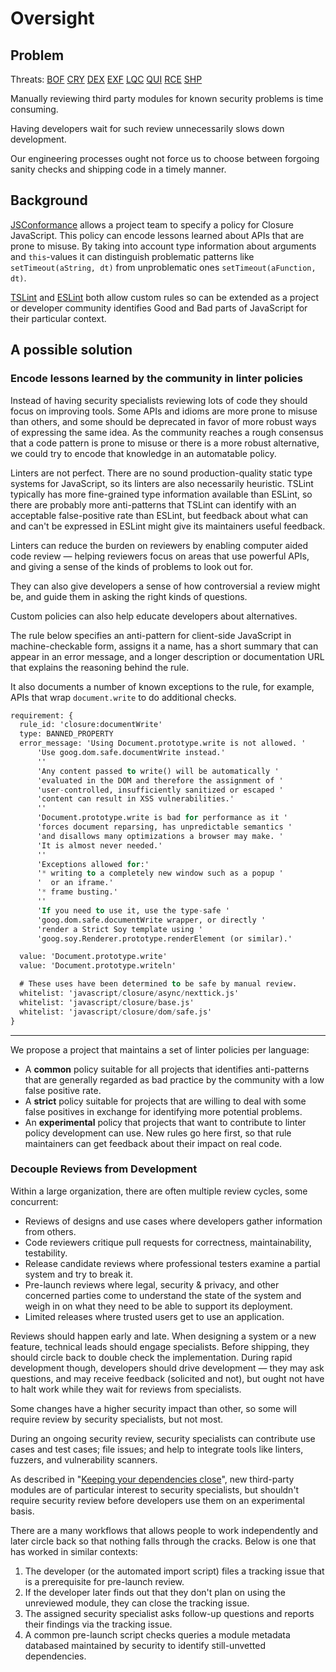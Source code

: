 # Oversight


## Problem

Threats: [BOF][] [CRY][] [DEX][] [EXF][] [LQC][] [QUI][] [RCE][] [SHP][]

Manually reviewing third party modules for known security problems
is time consuming.

Having developers wait for such review unnecessarily slows down
development.

Our engineering processes ought not force us to choose between
forgoing sanity checks and shipping code in a timely manner.


## Background

[JSConformance][] allows a project team to specify a policy for
Closure JavaScript.  This policy can encode lessons learned about APIs
that are prone to misuse.  By taking into account type information
about arguments and `this`-values it can distinguish problematic
patterns like `setTimeout(aString, dt)` from unproblematic ones
`setTimeout(aFunction, dt)`.

[TSLint][tslint] and [ESLint][eslint] both allow custom rules so can
be extended as a project or developer community identifies Good and
Bad parts of JavaScript for their particular context.



## A possible solution

### Encode lessons learned by the community in linter policies

Instead of having security specialists reviewing lots of code
they should focus on improving tools.
Some APIs and idioms are more prone to misuse than others, and some
should be deprecated in favor of more robust ways of expressing the
same idea.  As the community reaches a rough consensus that a code
pattern is prone to misuse or there is a more robust alternative, we
could try to encode that knowledge in an automatable policy.

Linters are not perfect.  There are no sound production-quality static
type systems for JavaScript, so its linters are also necessarily
heuristic.  TSLint typically has more fine-grained type information
available than ESLint, so there are probably more anti-patterns that
TSLint can identify with an acceptable false-positive rate than
ESLint, but feedback about what can and can't be expressed in ESLint
might give its maintainers useful feedback.

Linters can reduce the burden on reviewers by enabling computer aided
code review &mdash; helping reviewers focus on areas that use powerful
APIs, and giving a sense of the kinds of problems to look out for.

They can also give developers a sense of how controversial a review
might be, and guide them in asking the right kinds of questions.

Custom policies can also help educate developers about alternatives.

The rule below specifies an anti-pattern for client-side JavaScript
in machine-checkable form, assigns it a name, has a short summary that
can appear in an error message, and a longer description or
documentation URL that explains the reasoning behind the rule.

It also documents a number of known exceptions to the rule, for
example, APIs that wrap `document.write` to do additional checks.

```pb
requirement: {
  rule_id: 'closure:documentWrite'
  type: BANNED_PROPERTY
  error_message: 'Using Document.prototype.write is not allowed. '
      'Use goog.dom.safe.documentWrite instead.'
      ''
      'Any content passed to write() will be automatically '
      'evaluated in the DOM and therefore the assignment of '
      'user-controlled, insufficiently sanitized or escaped '
      'content can result in XSS vulnerabilities.'
      ''
      'Document.prototype.write is bad for performance as it '
      'forces document reparsing, has unpredictable semantics '
      'and disallows many optimizations a browser may make. '
      'It is almost never needed.'
      ''
      'Exceptions allowed for:'
      '* writing to a completely new window such as a popup '
      '  or an iframe.'
      '* frame busting.'
      ''
      'If you need to use it, use the type-safe '
      'goog.dom.safe.documentWrite wrapper, or directly '
      'render a Strict Soy template using '
      'goog.soy.Renderer.prototype.renderElement (or similar).'

  value: 'Document.prototype.write'
  value: 'Document.prototype.writeln'

  # These uses have been determined to be safe by manual review.
  whitelist: 'javascript/closure/async/nexttick.js'
  whitelist: 'javascript/closure/base.js'
  whitelist: 'javascript/closure/dom/safe.js'
}
```

----

We propose a project that maintains a set of linter policies per language:

*  A **common** policy suitable for all projects that identifies
   anti-patterns that are generally regarded as bad practice by the
   community with a low false positive rate.
*  A **strict** policy suitable for projects that are willing to
   deal with some false positives in exchange for identifying more
   potential problems.
*  An **experimental** policy that projects that want to contribute to
   linter policy development can use.
   New rules go here first, so that rule maintainers can get feedback
   about their impact on real code.


### Decouple Reviews from Development

Within a large organization, there are often multiple review cycles, some
concurrent:

-  Reviews of designs and use cases where developers gather information
   from others.
-  Code reviewers critique pull requests for correctness, maintainability,
   testability.
-  Release candidate reviews where professional testers examine a
   partial system and try to break it.
-  Pre-launch reviews where legal, security & privacy, and other
   concerned parties come to understand the state of the system and
   weigh in on what they need to be able to support its deployment.
-  Limited releases where trusted users get to use an application.

Reviews should happen early and late.  When designing a system or a
new feature, technical leads should engage specialists.  Before
shipping, they should circle back to double check the implementation.
During rapid development though, developers should drive development
&mdash; they may ask questions, and may receive feedback (solicited
and not), but ought not have to halt work while they wait for reviews
from specialists.

Some changes have a higher security impact than other, so
some will require review by security specialists, but not most.

During an ongoing security review, security specialists can contribute
use cases and test cases; file issues; and help to integrate tools
like linters, fuzzers, and vulnerability scanners.

As described in "[Keeping your dependencies close][]", new third-party
modules are of particular interest to security specialists, but
shouldn't require security review before developers use them on an
experimental basis.

There are a many workflows that allows people to work independently
and later circle back so that nothing falls through the cracks.
Below is one that has worked in similar contexts:

1. The developer (or the automated import script) files a
   tracking issue that is a prerequisite for pre-launch review.
2. If the developer later finds out that they don't plan on using
   the unreviewed module, they can close the tracking issue.
3. The assigned security specialist asks follow-up questions and
   reports their findings via the tracking issue.
4. A common pre-launch script checks queries a module metadata
   databased maintained by security to identify still-unvetted
   dependencies.

[BOF]: ../chapter-1/threat-BOF.md
[CRY]: ../chapter-1/threat-CRY.md
[DEX]: ../chapter-1/threat-DEX.md
[EXF]: ../chapter-1/threat-EXF.md
[LQC]: ../chapter-1/threat-LQC.md
[RCE]: ../chapter-1/threat-RCE.md
[SHP]: ../chapter-1/threat-SHP.md
[QUI]: ../chapter-1/threat-QUI.md
[JSConformance]: https://github.com/google/closure-compiler/wiki/JS-Conformance-Framework
[tslint]: https://palantir.github.io/tslint/develop/custom-rules/
[eslint]: https://eslint.org/docs/developer-guide/working-with-rules-new#runtime-rules
[Keeping your dependencies close]: ../chapter-4/close_dependencies.md
